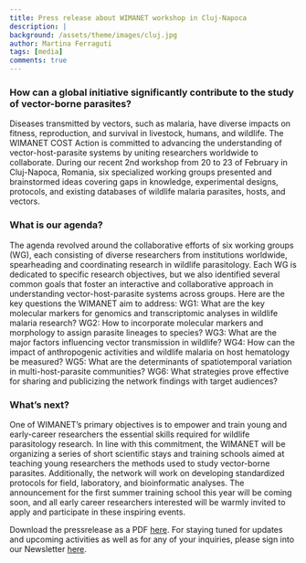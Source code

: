```yaml
---
title: Press release about WIMANET workshop in Cluj-Napoca
description: |
background: /assets/theme/images/cluj.jpg
author: Martina Ferraguti
tags: [media]
comments: true
---
```


### How can a global initiative significantly contribute to the study of vector-borne parasites? 
Diseases transmitted by vectors, such as malaria, have diverse impacts on fitness, reproduction, and survival in livestock, humans, and wildlife. The WIMANET COST Action is committed to advancing the understanding of vector-host-parasite systems by uniting researchers worldwide to collaborate. During our recent 2nd workshop from 20 to 23 of February in Cluj-Napoca, Romania, six specialized working groups presented and brainstormed ideas covering gaps in knowledge, experimental designs, protocols, and existing databases of wildlife malaria parasites, hosts, and vectors. 

### What is our agenda?
The agenda revolved around the collaborative efforts of six working groups (WG), each consisting of diverse researchers from institutions worldwide, spearheading and coordinating research in wildlife parasitology. Each WG is dedicated to specific research objectives, but we also identified several common goals that foster an interactive and collaborative approach in understanding vector-host-parasite systems across groups. Here are the key questions the WIMANET aim to address:
WG1: What are the key molecular markers for genomics and transcriptomic analyses in wildlife malaria research?
WG2: How to incorporate molecular markers and morphology to assign parasite lineages to species?
WG3: What are the major factors influencing vector transmission in wildlife?
WG4: How can the impact of anthropogenic activities and wildlife malaria on host hematology be measured?
WG5: What are the determinants of spatiotemporal variation in multi-host-parasite communities?
WG6: What strategies prove effective for sharing and publicizing the network findings with target audiences?

### What’s next?
One of WIMANET’s primary objectives is to empower and train young and early-career researchers the essential skills required for wildlife parasitology research. In line with this commitment, the WIMANET will be organizing a series of short scientific stays and training schools aimed at teaching young researchers the methods used to study vector-borne parasites. Additionally, the network will work on developing standardized protocols for field, laboratory, and bioinformatic analyses. The announcement for the first summer training school this year will be coming soon, and all early career researchers interested will be warmly invited to apply and participate in these inspiring events.

Download the pressrelease as a PDF [here](https://github.com/wimanet-science/web/blob/401c3977751f7e7e0f676dd8012d1a0d0bd84d16/assets/docs/WIMANET%20workshop%202nd%20Press%20Release.docx.pdf).
For staying tuned for updates and upcoming activities as well as for any of your inquiries, please sign into our Newsletter [here](https://wimanet-science.github.io/web/contact/).

